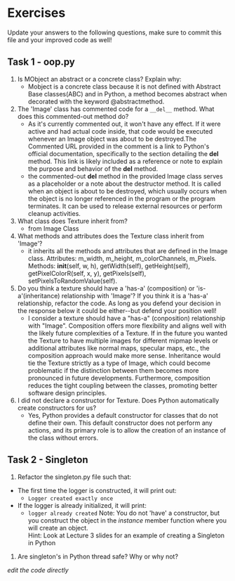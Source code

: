 # Exercises

Update your answers to the following questions, make sure to commit this file and your improved code as well!


## Task 1 - oop.py

1. Is MObject an abstract or a concrete class? Explain why:
	- Mobject is a concrete class because it is not defined with Abstract Base classes(ABC) and in Python, a method becomes abstract when decorated with the keyword @abstractmethod.
1. The 'Image' class has commented code for a `__del__` method. What does this commented-out method do?
	- As it's currently commented out, it won't have any effect. If it were active and had actual code inside, that code would be executed whenever an Image object was about to be destroyed.The Commented URL provided in the comment is a link to Python's official documentation, specifically to the section detailing the __del__ method. This link is likely included as a reference or note to explain the purpose and behavior of the __del__ method.
	- the commented-out __del__ method in the provided Image class serves as a placeholder or a note about the destructor method. It is called when an object is about to be destroyed, which usually occurs when the object is no longer referenced in the program or the program terminates. It can be used to release external resources or perform cleanup activities.
1. What class does Texture inherit from?
	- from Image Class
1. What methods and attributes does the Texture class inherit from 'Image'? 
	- it inherits all the methods and attributes that are defined in the Image class. Attributes: m_width, m_height, m_colorChannels, m_Pixels. Methods: __init__(self, w, h), getWidth(self), getHeight(self), getPixelColorR(self, x, y), getPixels(self), setPixelsToRandomValue(self).
1. Do you think a texture should have a 'has-a' (composition) or 'is-a'(inheritance) relationship with 'Image'? If you think it is a 'has-a' relationship, refactor the code. As long as you defend your decision in the response below it could be either--but defend your position well!
	- I consider a texture should have a "has-a" (conposition) relationship with "Image". Composition offers more flexibility and aligns well with the likely future complexities of a Texture. If in the future you wanted the Texture to have multiple images for different mipmap levels or additional attributes like normal maps, specular maps, etc., the composition approach would make more sense. Inheritance would tie the Texture strictly as a type of Image, which could become problematic if the distinction between them becomes more pronounced in future developments. Furthermore, composition reduces the tight coupling between the classes, promoting better software design principles.
1. I did not declare a constructor for Texture. Does Python automatically create constructors for us? 
	- Yes, Python provides a default constructor for classes that do not define their own. This default constructor does not perform any actions, and its primary role is to allow the creation of an instance of the class without errors.

## Task 2 - Singleton

1. Refactor the singleton.py file such that:
  - The first time the logger is constructed, it will print out:
  	-  `Logger created exactly once`
  - If the logger is already initialized, it will print:
  	-  `logger already created`
Note: You do not 'have' a constructor, but you construct the object in the *instance* member function where you will create an object.  
Hint: Look at Lecture 3 slides for an example of creating a Singleton in Python

1. Are singleton's in Python thread safe? Why or why not?

*edit the code directly*  
  
